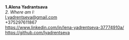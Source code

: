 **1.Alena Yadrantsava**       
*2. Where am I:*   
l.yadrentseva@gmail.com   
+375297611867    
https://www.linkedin.com/in/lena-yadrentseva-37774910a/
https://github.com/lyadrentseva   
